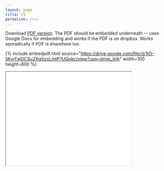 ```yaml
---
layout: page
title: CV
permalink: /cv/
---
```


Download [PDF version](https://drive.google.com/file/d/1tO-5KyrFajDCSu2XgjIizxLmtP7UQokc/view?usp=drive_link). The PDF should be embedded underneath -- uses Google Docs for embedding and works if the PDF is on dropbox. Works sporadically if PDF is elsewhere too.

{% include embedpdf.html source="https://drive.google.com/file/d/1tO-5KyrFajDCSu2XgjIizxLmtP7UQokc/view?usp=drive_link" width=100 height=800 %}


<iframe
  src="./pdfs/CV.pdf"
  title="iframe Example 1"
  width="400"
  height="300">
  <p>Your browser does not support iframes.</p>
</iframe>